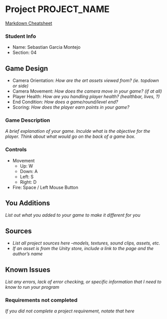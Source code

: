 # Project PROJECT_NAME

[Markdown Cheatsheet](https://github.com/adam-p/markdown-here/wiki/Markdown-Here-Cheatsheet)

### Student Info

-   Name: Sebastian Garcia Montejo
-   Section: 04

## Game Design

-   Camera Orientation: _How are the art assets viewed from? (ie. topdown or side)_
-   Camera Movement: _How does the camera move in your game? (if at all)_
-   Player Health: _How are you handling player health? (healthbar, lives, ?)_
-   End Condition: _How does a game/round/level end?_
-   Scoring: _How does the player earn points in your game?_

### Game Description

_A brief explanation of your game. Inculde what is the objective for the player. Think about what would go on the back of a game box._

### Controls

-   Movement
    -   Up: W
    -   Down: A
    -   Left: S
    -   Right: D
-   Fire: Space / Left Mouse Button

## You Additions

_List out what you added to your game to make it different for you_

## Sources

-   _List all project sources here –models, textures, sound clips, assets, etc._
-   _If an asset is from the Unity store, include a link to the page and the author’s name_

## Known Issues

_List any errors, lack of error checking, or specific information that I need to know to run your program_

### Requirements not completed

_If you did not complete a project requirement, notate that here_

